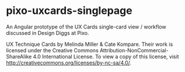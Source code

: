 pixo-uxcards-singlepage
=======================

An Angular prototype of the UX Cards single-card view / workflow discussed in Design Diggs at Pixo.

UX Technique Cards by Melinda Miller &amp; Cate Kompare.
Their work is licensed under the Creative Commons Attribution-NonCommercial-ShareAlike 4.0 International License.
To view a copy of this license, visit http://creativecommons.org/licenses/by-nc-sa/4.0/.
